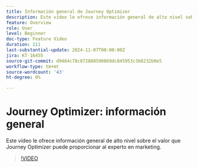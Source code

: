 ```yaml
---
title: Información general de Journey Optimizer
description: Este vídeo le ofrece información general de alto nivel sobre el valor que Journey Optimizer (AJO) puede proporcionar al experto en marketing.
feature: Overview
role: User
level: Beginner
doc-type: Feature Video
duration: 111
last-substantial-update: 2024-11-07T00:00:00Z
jira: KT-16455
source-git-commit: d9484c78c872880590869dc845953c3b8232b0e5
workflow-type: tm+mt
source-wordcount: '43'
ht-degree: 0%

---
```



# Journey Optimizer: información general

Este vídeo le ofrece información general de alto nivel sobre el valor que Journey Optimizer puede proporcionar al experto en marketing.

>[!VIDEO](https://video.tv.adobe.com/v/3432964/?learn=on)
